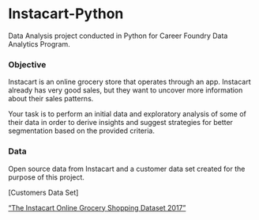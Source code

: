 # Instacart-Python
Data Analysis project conducted in Python for Career Foundry Data Analytics Program.

### Objective
 Instacart is an online grocery store that operates
through an app. Instacart already has very good sales, but they want to uncover more
information about their sales patterns. 
  
  Your task is to perform an initial data and exploratory
analysis of some of their data in order to derive insights and suggest strategies for better
segmentation based on the provided criteria.

### Data
Open source data from Instacart and a customer data set created for the purpose of this project.

[Customers Data Set]

[“The Instacart Online Grocery Shopping Dataset
2017”](https://www.instacart.com/datasets/grocery-shopping-2017)
